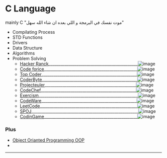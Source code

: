 # C Language
mainly C "موت نفسك في البرمجة و اللي بعده ان شاء الله سهل"
* Compilating Process
* STD Functions
* Drivers
* Data Structure
* Algorithms 
* Problem Solving 
	- [Hacker Ranck](https://www.hackerrank.com/dashboard)_____________________________________________![image](https://progress-bar.dev/0/?scale=100&title=Prob&suffix=&width=100&color=ff00ff)
	- [Code forice]()_______________________________________________![image](https://progress-bar.dev/0/?scale=100&title=Prob&suffix=&width=100&color=ff00ff)
	- [Top Coder](https://www.topcoder.com/challenges)________________________________________________![image](https://progress-bar.dev/0/?scale=100&title=Prob&suffix=&width=100&color=ff00ff)
	- [CoderByte](https://www.coderbyte.com/)________________________________________________![image](https://progress-bar.dev/0/?scale=100&title=Prob&suffix=&width=100&color=ff00ff)
	- [Projecteuler](https://projecteuler.net/)______________________________________________![image](https://progress-bar.dev/0/?scale=100&title=Prob&suffix=&width=100&color=ff00ff)
	- [CodeChef](https://www.codechef.com/)________________________________________________![image](https://progress-bar.dev/0/?scale=100&title=Prob&suffix=&width=100&color=ff00ff)
	- [Exercism](https://exercism.org/)__________________________________________________![image](https://progress-bar.dev/0/?scale=100&title=Prob&suffix=&width=100&color=ff00ff)
	- [CodeWare](https://www.codewars.com/)________________________________________________![image](https://progress-bar.dev/0/?scale=100&title=Prob&suffix=&width=100&color=ff00ff)
	- [LeetCode](https://leetcode.com/)_________________________________________________![image](https://progress-bar.dev/0/?scale=100&title=Prob&suffix=&width=100&color=ff00ff)
	- [SPOJ](https://www.spoj.com/)______________________________________________________![image](https://progress-bar.dev/0/?scale=100&title=Prob&suffix=&width=100&color=ff00ff)
	- [CodinGame](https://www.codingame.com/start)_______________________________________________![image](https://progress-bar.dev/0/?scale=100&title=Prob&suffix=&width=100&color=ff00ff)
	
### Plus
- [Object Orianted Programming OOP]()
- 
---
